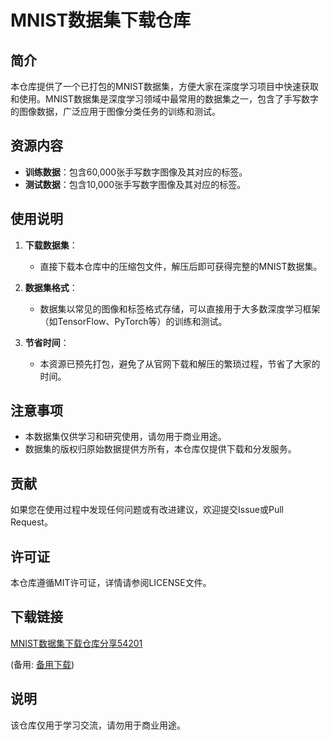 # MNIST数据集下载仓库

## 简介

本仓库提供了一个已打包的MNIST数据集，方便大家在深度学习项目中快速获取和使用。MNIST数据集是深度学习领域中最常用的数据集之一，包含了手写数字的图像数据，广泛应用于图像分类任务的训练和测试。

## 资源内容

- **训练数据**：包含60,000张手写数字图像及其对应的标签。
- **测试数据**：包含10,000张手写数字图像及其对应的标签。

## 使用说明

1. **下载数据集**：
   - 直接下载本仓库中的压缩包文件，解压后即可获得完整的MNIST数据集。

2. **数据集格式**：
   - 数据集以常见的图像和标签格式存储，可以直接用于大多数深度学习框架（如TensorFlow、PyTorch等）的训练和测试。

3. **节省时间**：
   - 本资源已预先打包，避免了从官网下载和解压的繁琐过程，节省了大家的时间。

## 注意事项

- 本数据集仅供学习和研究使用，请勿用于商业用途。
- 数据集的版权归原始数据提供方所有，本仓库仅提供下载和分发服务。

## 贡献

如果您在使用过程中发现任何问题或有改进建议，欢迎提交Issue或Pull Request。

## 许可证

本仓库遵循MIT许可证，详情请参阅LICENSE文件。

## 下载链接
[MNIST数据集下载仓库分享54201](https://pan.quark.cn/s/1303b097493d) 

(备用: [备用下载](https://pan.baidu.com/s/1o3WVg9t2i07ASoJu13qfSg?pwd=1234))

## 说明

该仓库仅用于学习交流，请勿用于商业用途。
